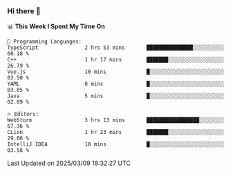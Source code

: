 ### Hi there 👋

<!--
**asdf12303116/asdf12303116** is a ✨ _special_ ✨ repository because its `README.md` (this file) appears on your GitHub profile.

Here are some ideas to get you started:

- 🔭 I’m currently working on ...
- 🌱 I’m currently learning ...
- 👯 I’m looking to collaborate on ...
- 🤔 I’m looking for help with ...
- 💬 Ask me about ...
- 📫 How to reach me: ...
- 😄 Pronouns: ...
- ⚡ Fun fact: ...
-->

<!--START_SECTION:waka-->
📊 **This Week I Spent My Time On** 

```text
💬 Programming Languages: 
TypeScript               2 hrs 53 mins       ███████████████░░░░░░░░░░   60.18 % 
C++                      1 hr 17 mins        ███████░░░░░░░░░░░░░░░░░░   26.79 % 
Vue.js                   10 mins             █░░░░░░░░░░░░░░░░░░░░░░░░   03.50 % 
YAML                     8 mins              █░░░░░░░░░░░░░░░░░░░░░░░░   03.05 % 
Java                     5 mins              █░░░░░░░░░░░░░░░░░░░░░░░░   02.09 % 

🔥 Editors: 
WebStorm                 3 hrs 13 mins       █████████████████░░░░░░░░   67.36 % 
CLion                    1 hr 23 mins        ███████░░░░░░░░░░░░░░░░░░   29.06 % 
IntelliJ IDEA            10 mins             █░░░░░░░░░░░░░░░░░░░░░░░░   03.58 % 
```


 Last Updated on 2025/03/09 18:32:27 UTC
<!--END_SECTION:waka-->
